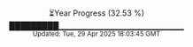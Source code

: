 <p align="center">
⏳Year Progress (32.53 %)<br>
█████████▁▁▁▁▁▁▁▁▁▁▁▁▁▁▁▁▁▁▁▁▁ <br>
<sub>Updated: Tue, 29 Apr 2025 18:03:45 GMT</sub>
</p>

